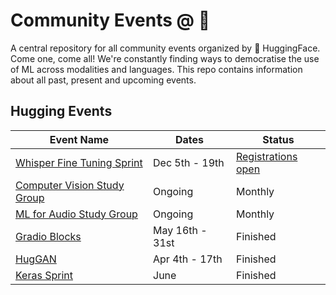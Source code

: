 # Community Events @ 🤗

A central repository for all community events organized by 🤗 HuggingFace. Come one, come all!
We're constantly finding ways to democratise the use of ML across modalities and languages. This repo contains information about all past, present and upcoming events.

## Hugging Events

| **Event Name**                                                          | **Dates**       | **Status**                                                                                                   |
|-------------------------------------------------------------------------|-----------------|--------------------------------------------------------------------------------------------------------------|
| [Whisper Fine Tuning Sprint](/whisper-fine-tuning-sprint)               | Dec 5th - 19th  | [Registrations open](https://discuss.huggingface.co/t/open-to-the-community-whisper-fine-tuning-event/26681) |
| [Computer Vision Study Group](/computer-vision-study-group)             | Ongoing         | Monthly                                                                                                      |
| [ML for Audio Study Group](https://github.com/Vaibhavs10/ml-with-audio) | Ongoing         | Monthly                                                                                                      |
| [Gradio Blocks](/gradio-blocks)                                         | May 16th - 31st | Finished                                                                                                     |
| [HugGAN](/huggan)                                                       | Apr 4th - 17th  | Finished                                                                                                     |
| [Keras Sprint](keras-sprint)                                            | June            | Finished                                                                                                     |
